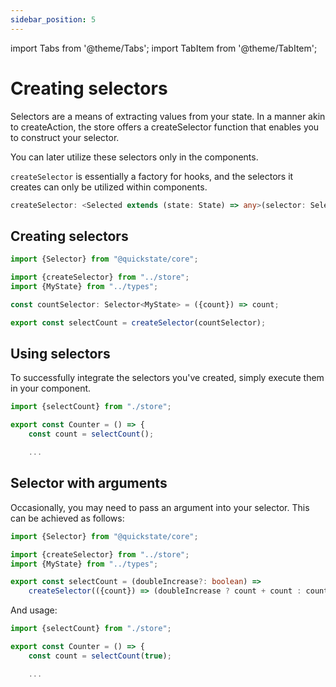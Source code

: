 ```yaml
---
sidebar_position: 5
---
```


import Tabs from '@theme/Tabs';
import TabItem from '@theme/TabItem';

# Creating selectors

Selectors are a means of extracting values from your state. In a manner akin to createAction, the store offers a
createSelector function that enables you to construct your selector.

You can later utilize these selectors only in the components. 

`createSelector` is essentially a factory for hooks, and the selectors it creates can only be utilized within components.

```typescript
createSelector: <Selected extends (state: State) => any>(selector: Selected) => () => ReturnType<Selected>;
```

## Creating selectors

```typescript
import {Selector} from "@quickstate/core";

import {createSelector} from "../store";
import {MyState} from "../types";

const countSelector: Selector<MyState> = ({count}) => count;

export const selectCount = createSelector(countSelector);
```

## Using selectors

To successfully integrate the selectors you've created, simply execute them in your component.

```typescript jsx
import {selectCount} from "./store";

export const Counter = () => {
    const count = selectCount();

    ...
```

## Selector with arguments

Occasionally, you may need to pass an argument into your selector. This can be achieved as follows:

```typescript
import {Selector} from "@quickstate/core";

import {createSelector} from "../store";
import {MyState} from "../types";

export const selectCount = (doubleIncrease?: boolean) =>
    createSelector(({count}) => (doubleIncrease ? count + count : count))();
```

And usage:

```typescript jsx
import {selectCount} from "./store";

export const Counter = () => {
    const count = selectCount(true);

    ...
```